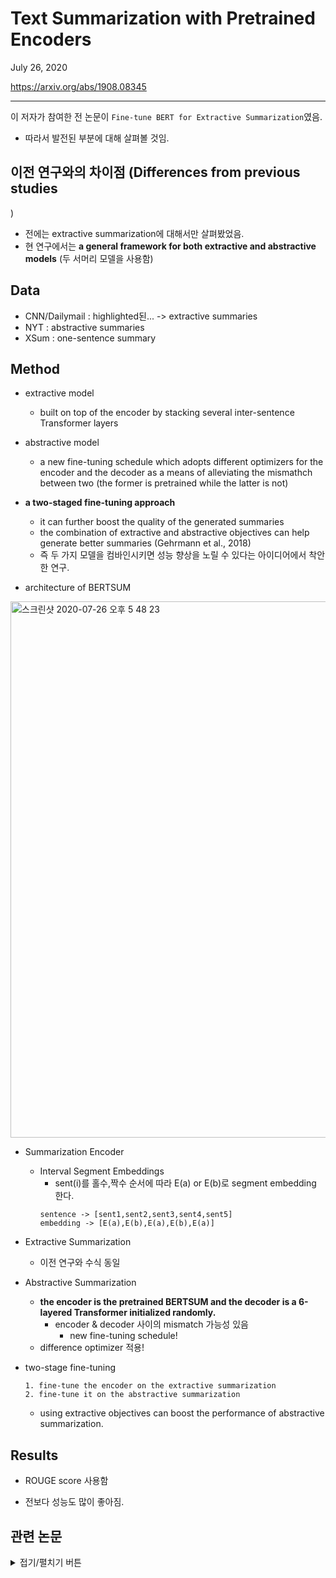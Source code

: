 # Text Summarization with Pretrained Encoders

July 26, 2020

https://arxiv.org/abs/1908.08345

---

이 저자가 참여한 전 논문이 `Fine-tune BERT for Extractive Summarization`였음.
- 따라서 발전된 부분에 대해 살펴볼 것임.


## 이전 연구와의 차이점 (Differences from previous studies
)

- 전에는 extractive summarization에 대해서만 살펴봤었음.
- 현 연구에서는 **a general framework for both extractive and abstractive models** (두 서머리 모델을 사용함)



## Data

- CNN/Dailymail : highlighted된... -> extractive summaries
- NYT : abstractive summaries
- XSum : one-sentence summary


## Method

- extractive model
    - built on top of the encoder by stacking several inter-sentence Transformer layers

- abstractive model
    - a new fine-tuning schedule which adopts different optimizers for the encoder and the decoder as a means of alleviating the mismathch between two (the former is pretrained while the latter is not)

- **a two-staged fine-tuning approach**
    - it can further boost the quality of the generated summaries
    - the combination of extractive and abstractive objectives can help generate better summaries (Gehrmann et al., 2018)
    - 즉 두 가지 모델을 컴바인시키면 성능 향상을 노릴 수 있다는 아이디어에서 착안한 연구. 

- architecture of BERTSUM

<img width="858" alt="스크린샷 2020-07-26 오후 5 48 23" src="https://user-images.githubusercontent.com/48315997/88475140-489cb780-cf68-11ea-8a26-bdd9677e1f6a.png">

- Summarization Encoder
    - Interval Segment Embeddings
        - sent(i)를 홀수,짝수 순서에 따라 E(a) or E(b)로 segment embedding 한다.
        ```
        sentence -> [sent1,sent2,sent3,sent4,sent5]
        embedding -> [E(a),E(b),E(a),E(b),E(a)]
        ```

- Extractive Summarization
    - 이전 연구와 수식 동일

- Abstractive Summarization
    - **the encoder is the pretrained BERTSUM and the decoder is a 6-layered Transformer initialized randomly.**
        - encoder & decoder 사이의 mismatch 가능성 있음
            - new fine-tuning schedule!
    - difference optimizer 적용!

- two-stage fine-tuning
    ```
    1. fine-tune the encoder on the extractive summarization
    2. fine-tune it on the abstractive summarization
    ```
    - using extractive objectives can boost the performance of abstractive summarization.


## Results

- ROUGE score 사용함

- 전보다 성능도 많이 좋아짐.

## 관련 논문

<details>
<summary>접기/펼치기 버튼</summary>
<div markdown="1">

- Sebastian Gehrmann, Yuntian Deng, and Alexander Rush. 2018. Bottom-up abstractive summarization. In Proceedings of the 2018 Conference on Empiri- cal Methods in Natural Language Processing, pages 4098–4109, Brussels, Belgium.
- Chin-Yew Lin. 2004. ROUGE: A package for auto- matic evaluation of summaries. In Text Summariza- tion Branches Out, pages 74–81, Barcelona, Spain.
- Shashi Narayan, Shay B. Cohen, and Mirella Lapata. 2018a. Don’t give me the details, just the summary! topic-aware convolutional neural networks for ex- treme summarization. In Proceedings of the 2018 Conference on Empirical Methods in Natural Lan- guage Processing, pages 1797–1807, Brussels, Bel- gium.
- Shashi Narayan, Shay B. Cohen, and Mirella Lapata. 2018b. Ranking sentences for extractive summa- rization with reinforcement learning. In Proceed- ings of the 2018 Conference of the North American Chapter of the Association for Computational Lin- guistics: Human Language Technologies, Volume 1 (Long Papers), pages 1747–1759, New Orleans, Louisiana.
- Alexander M. Rush, Sumit Chopra, and Jason Weston. 2015. A neural attention model for abstractive sen- tence summarization. In Proceedings of the 2015 Conference on Empirical Methods in Natural Lan- guage Processing, pages 379–389, Lisbon, Portugal.
- Xingxing Zhang, Furu Wei, and Ming Zhou. 2019. HI- BERT: Document level pre-training of hierarchical bidirectional transformers for document summariza- tion. In Proceedings of the 57th Annual Meeting of the Association for Computational Linguistics, pages 5059–5069, Florence, Italy. Association for Computational Linguistics.
- Xingxing Zhang, Mirella Lapata, Furu Wei, and Ming Zhou. 2018. Neural latent extractive document sum- marization. In Proceedings of the 2018 Conference on Empirical Methods in Natural Language Pro- cessing, pages 779–784, Brussels, Belgium.

</div>
</details>
